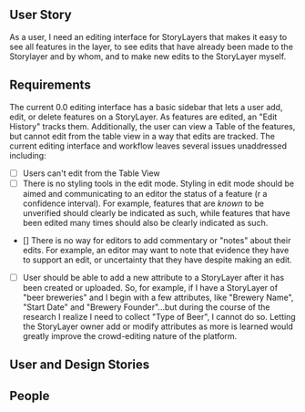 ## User Story

As a user, I need an editing interface for StoryLayers that makes it easy to see all features in the layer, to see edits that have already been made to the Storylayer and by whom, and to make new edits to the StoryLayer myself.

## Requirements

The current 0.0 editing interface has a basic sidebar that lets a user add, edit, or delete features on a StoryLayer. As features are edited, an "Edit History" tracks them. Additionally, the user can view a Table of the features, but cannot edit from the table view in a way that edits are tracked. The current editing interface and workflow leaves several issues unaddressed including:

- [ ] Users can't edit from the Table View
- [ ] There is no styling tools in the edit mode. Styling in edit mode should be aimed and communicating to an editor the status of a feature (r a confidence interval). For example, features that are _known_ to be unverified should clearly be indicated as such, while features that have been edited many times should also be clearly indicated as such.
-  [] There is no way for editors to add commentary or "notes" about their edits. For example, an editor may want to note that evidence they have to support an edit, or uncertainty that they have despite making an edit.
- [ ] User should be able to add a new attribute to a StoryLayer after it has been created or uploaded. So, for example, if I have a StoryLayer of "beer breweries" and I begin with a few attributes, like "Brewery Name", "Start Date" and "Brewery Founder"...but during the course of the research I realize I need to collect "Type of Beer", I cannot do so. Letting the StoryLayer owner add or modify attributes as more is learned would greatly improve the crowd-editing nature of the platform.

## User and Design Stories

## People
